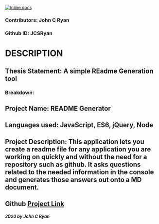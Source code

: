 
 [![Inline docs](http://inch-ci.org/github/jcsryan/readme-generator.svg?branch=master)](http://inch-ci.org/github/jcsryan/readme-generator)
 
 ### Contributors: John C Ryan
 ### Github ID: JCSRyan


 # **DESCRIPTION**
 ## Thesis Statement: A simple REadme Generation tool
 ### Breakdown:
        
## Project Name: README Generator
## Languages used: JavaScript, ES6, jQuery, Node


## Project Description: This application lets you create a readme file for any application you are working on quickly and without the need for a repository such as github. It asks questions related to the needed information in the console and generates those answers out onto a MD document.


## Github [Project Link](https://github.com/jcsryan/readme-generator)
          
       
    
 
 
 ##### 2020 by John C Ryan
